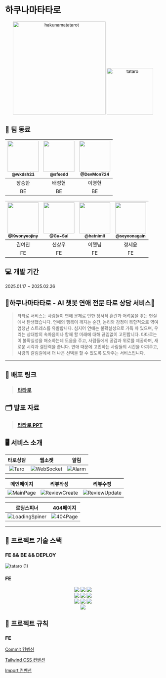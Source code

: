 # 하쿠나마타타로

<div align=center>
  <img src="https://github.com/user-attachments/assets/2998cb61-3646-4836-a0dd-736be1520e1b" width="300px" alt="hakunamatatarot">
  <img src="https://github.com/user-attachments/assets/7efb36c3-b006-4ffb-85cd-66ad84489bfd" width="150px" alt="tataro">
</div>

## 👥 팀 동료

<div align="center">
  
| <a href="https://github.com/wkdsh21"><img src="https://avatars.githubusercontent.com/u/100358810?v=4" width="100px"/><br/><sub><b>@wkdsh21</b></sub></a><br/> | <a href="https://github.com/sfeedd"><img src="https://avatars.githubusercontent.com/u/140028685?v=4" width="100px"/><br/><sub><b>@sfeedd</b></sub></a><br/> | <a href="https://github.com/DevMon724"><img src="https://avatars.githubusercontent.com/u/182469263?v=4" width="100px"/><br/><sub><b>@DevMon724</b></sub></a><br/> |
| :---: | :---: | :---: |
| 장승한 | 배정현 | 이영현 |
| BE | BE | BE |

</div>

<div align="center">
  
| <a href="https://github.com/Kwonyeojiny"><img src="https://avatars.githubusercontent.com/u/78148876?v=4" width="100px"/><br/><sub><b>@Kwonyeojiny</b></sub></a><br/> | <a href="https://github.com/Gu-Sul"><img src="https://avatars.githubusercontent.com/u/180522073?v=4" width="100px"/><br/><sub><b>@Gu-Sul</b></sub></a><br/> | <a href="https://github.com/hatnimll"><img src="https://avatars.githubusercontent.com/u/179871089?v=4" width="100px"/><br/><sub><b>@hatnimll</b></sub></a><br/> | <a href="https://github.com/seyoonagain"><img src="https://avatars.githubusercontent.com/u/167067892?v=4" width="100px"/><br/><sub><b>@seyoonagain</b></sub></a><br/> |
| :---: | :---: | :---: | :---: |
| 권여진 | 신상우 | 이햇님 | 정세윤 |
| FE | FE | FE | FE |

</div>

## 💻 개발 기간

2025.01.17 ~ 2025.02.26

## 💖하쿠나마타타로 - AI 챗봇 연애 전문 타로 상담 서비스💖

> 타타로 서비스는 사람들이 연애 문제로 인한 정서적 혼란과 어려움을 겪는 현실에서 탄생했습니다.
> 연애의 행복이 깨지는 순간, 논리와 감정이 복합적으로 엮여 엄청난 스트레스를 유발합니다.
> 심지어 연애는 불확실성으로 가득 차 있으며, 우리는 상대방의 속마음이나 함께 할 미래에 대해 끊임없이 고민합니다.
> 타타로는 이 불확실성을 해소하는데 도움을 주고, 사람들에게 공감과 위로를 제공하며, 새로운 시각과 결단력을 줍니다.
> 연애 때문에 고민하는 사람들의 시간을 아껴주고, 사랑의 갈림길에서 더 나은 선택을 할 수 있도록 도와주는 서비스입니다.

---

## 🔗 배포 링크

> ### [타타로](https://hakunamatatarot.com/)

## 🗂️ 발표 자료

> ### [타타로 PPT](https://github.com/user-attachments/files/19087811/3._.pdf)

## 🖥️ 서비스 소개

|   타로상담  |  웹소켓  |   알림   |
|:--------:|:------:|:--------:|
| <img src="https://github.com/user-attachments/assets/13c226d6-124d-4bd5-b534-c42f26a180ce" alt="Taro"> |   <img src="https://github.com/user-attachments/assets/8050bc19-67bb-47a6-8056-dc338e004dd5" alt="WebSocket">  | <img src="https://github.com/user-attachments/assets/d4cfea81-a80d-4c26-9e4d-871fd81ee932" alt="Alarm"> |



|                                                                                                          메인페이지                                                                                                           |                                                                                                              리뷰작성                                                                                                               |                                                                                                             리뷰수정                                                                                                             |
|:---------------------------------------------------------------------------------------------------------------------------------------------------------------------------------------------------------------------------:|:--------------------------------------------------------------------------------------------------------------------------------------------------------------------------------------------------------------------------------------:|:------------------------------------------------------------------------------------------------------------------------------------------------------------------------------------------------------------------------------:|
| <img src="https://github.com/user-attachments/assets/cf273535-7ed0-4713-880b-4bae0ba4e1ac" alt="MainPage"> | <img src="https://github.com/user-attachments/assets/3172f05f-6367-4ab7-ac9a-e1d0bb37c7bb" alt="ReviewCreate"> | <img src="https://github.com/user-attachments/assets/ac757c63-79b4-4924-8660-fd741f198023" alt="ReviewUpdate"> |

|      로딩스피너      |     404페이지    |
|:-------:|:---------:|
| <img src="https://github.com/user-attachments/assets/61a3f5ce-52af-4ddf-bd7a-da5e8028a96f" alt="LoadingSpiner"> | <img src="https://github.com/user-attachments/assets/7f823ad2-2c21-4abf-8521-985fab3b0875" alt="404Page"> |

---

## 🧰 프로젝트 기술 스택

### FE && BE && DEPLOY
![tataro (1)](https://github.com/user-attachments/assets/b916eaba-5252-4144-8395-bf63f862be18)


### FE

<div align=center>
  <img src="https://img.shields.io/badge/Next.js-000000?style=for-the-badge&logo=next.js&logoColor=white"> 
  <img src="https://img.shields.io/badge/TypeScript-3178C6?style=for-the-badge&logo=typescript&logoColor=white"> 
  <img src="https://img.shields.io/badge/Turbopack-F7DF1E?style=for-the-badge&logo=webpack&logoColor=black"> 
  <br>

  <img src="https://img.shields.io/badge/Zustand-671ddf?&style=for-the-badge&logo=React-query&logoColor=white"> 
  <img src="https://img.shields.io/badge/ReactQuery-FF4154?style=for-the-badge&logo=reactquery&logoColor=white">
  <img src="https://img.shields.io/badge/TailwindCSS-06B6D4?style=for-the-badge&logo=tailwindcss&logoColor=white">
  
  <br>

  <img src="https://img.shields.io/badge/Prettier-F7B93E?style=for-the-badge&logo=prettier&logoColor=white">
  <img src="https://img.shields.io/badge/ESLint-4B32C3?style=for-the-badge&logo=eslint&logoColor=white">
  <img src="https://img.shields.io/badge/pnpm-222222?style=for-the-badge&logo=pnpm&logoColor=F69220">
  <br>
  
  <img src="https://img.shields.io/badge/Figma-F24E1E?style=for-the-badge&logo=figma&logoColor=white">
  <br>
  
</div>

## 📑 프로젝트 규칙

### FE

[Commit 컨벤션](https://github.com/tataro-project/Tataro-FE/wiki/Commit-%EC%BB%A8%EB%B2%A4%EC%85%98)

[Tailwind CSS 컨벤션](https://github.com/tataro-project/Tataro-FE/wiki/Tailwind-CSS-%EC%BB%A8%EB%B2%A4%EC%85%98)

[Import 컨벤션](https://github.com/tataro-project/Tataro-FE/wiki/import-%EC%BB%A8%EB%B2%A4%EC%85%98)
